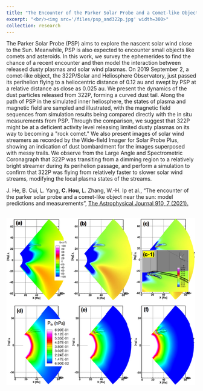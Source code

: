 ```yaml
---
title: "The Encounter of the Parker Solar Probe and a Comet-like Object Near the Sun: Model Predictions and Measurements"
excerpt: "<br/><img src='/files/psp_and322p.jpg' width=300>"
collection: research
---
```


The Parker Solar Probe (PSP) aims to explore the nascent solar wind close to the Sun. Meanwhile, PSP is also expected to encounter small objects like comets and asteroids. In this work, we survey the ephemerides to find the chance of a recent encounter and then model the interaction between released dusty plasmas and solar wind plasmas. On 2019 September 2, a comet-like object, the 322P/Solar and Heliosphere Observatory, just passed its perihelion flying to a heliocentric distance of 0.12 au and swept by PSP at a relative distance as close as 0.025 au. We present the dynamics of the dust particles released from 322P, forming a curved dust tail. Along the path of PSP in the simulated inner heliosphere, the states of plasma and magnetic field are sampled and illustrated, with the magnetic field sequences from simulation results being compared directly with the in situ measurements from PSP. Through the comparison, we suggest that 322P might be at a deficient activity level releasing limited dusty plasmas on its way to becoming a "rock comet." We also present images of solar wind streamers as recorded by the Wide-field Imager for Solar Probe Plus, showing an indication of dust bombardment for the images superposed with messy trails. We observe from the Large Angle and Spectrometric Coronagraph that 322P was transiting from a dimming region to a relatively bright streamer during its perihelion passage, and perform a simulation to confirm that 322P was flying from relatively faster to slower solar wind streams, modifying the local plasma states of the streams.

J. He, B. Cui, L. Yang, __C. Hou__, L. Zhang, W.-H. Ip et al., “The encounter of the parker solar probe and a comet-like object near the sun: model predictions and measurements”, [The Astrophysical Journal 910, 7 (2021).](https://iopscience.iop.org/article/10.3847/1538-4357/abdf4a/meta) 

<br/><img src='/files/psp_and322p.jpg' width=500>
